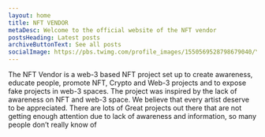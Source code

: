 ```yaml
---
layout: home
title: NFT VENDOR
metaDesc: Welcome to the official website of the NFT vendor
postsHeading: Latest posts
archiveButtonText: See all posts
socialImage: https://pbs.twimg.com/profile_images/1550569528798679040/YZqpZlHG_400x400.jpg
---
```

<!--StartFragment-->

The NFT Vendor is a web-3 based NFT project set up to create awareness, educate people, promote NFT, Crypto and Web-3 projects and to expose fake projects in web-3 spaces. The project was inspired by the lack of awareness on NFT and web-3 space. We believe that every artist deserve to be appreciated. There are lots of Great projects out there that are not getting enough attention due to lack of awareness and information, so many people don’t really know of

<!--EndFragment-->